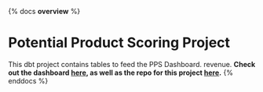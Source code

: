 {% docs __overview__ %}
# Potential Product Scoring Project
This dbt project contains tables to feed the PPS Dashboard.
revenue. **Check out the dashboard [here](https://prod-uk-a.online.tableau.com/#/site/dktunited/views/PPSDashboardV0/),
as well as the repo for this project [here](https://github.com/dktunited/data-labx4-potential-product-scoring-dbt).**
{% enddocs %}